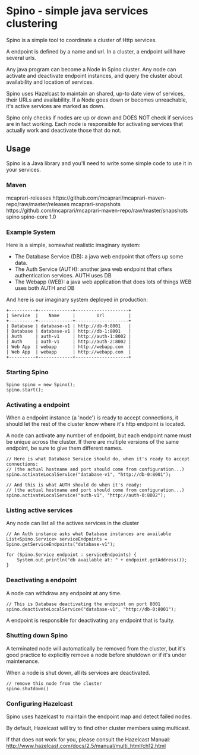Spino - simple java services clustering
=======================================

Spino is a simple tool to coordinate a cluster of Http services.

A endpoint is defined by a name and url. In a cluster, a endpoint
will have several urls.

Any java program can become a Node in Spino cluster. Any node can
activate and deactivate endpoint instances, and query the cluster
about availability and location of services.

Spino uses Hazelcast to maintain an shared, up-to date view of
services, their URLs and availability. If a Node goes down or becomes
unreachable, it's active services are marked as down.

Spino only checks if nodes are up or down and DOES NOT check
if services are in fact working. Each node is responsible
for activating services that actually work and deactivate
those that do not.

## Usage

Spino is a Java library and you'll need to write some simple
code to use it in your services.

### Maven

<repositories>
    <repository>
        <id>mcaprari-releases</id>
        <url>https://github.com/mcaprari/mcaprari-maven-repo/raw/master/releases</url>
    </repository>
    <repository>
        <id>mcaprari-snapshots</id>
        <url>https://github.com/mcaprari/mcaprari-maven-repo/raw/master/snapshots</url>
    </repository>
</repositories>

<dependency>
    <groupId>spino</groupId>
    <artifactId>spino-core</artifactId>
    <version>1.0</version>
</dependency>

### Example System

Here is a simple, somewhat realistic imaginary system:
 - The Database Service (DB): a java web endpoint that offers up some data.
 - The Auth Service (AUTH): another java web endpoint that offers authentication services.  AUTH uses DB
 - The Webapp (WEB): a java web application that does lots of things WEB uses both AUTH and DB

And here is our imaginary system deployed in production:

    +----------+-------------+--------------------+
    | Service  |    Name     |        Url         |
    +----------+-------------+--------------------+
    | Database | database-v1 | http://db-0:8001   |
    | Database | database-v1 | http://db-1:8001   |
    | Auth     | auth-v1     | http://auth-1:8002 |
    | Auth     | auth-v1     | http://auth-2:8002 |
    | Web App  | webapp      | http://webapp.com  |
    | Web App  | webapp      | http://webapp.com  |
    +----------+-------------+--------------------+

### Starting Spino

    Spino spino = new Spino();
    spino.start();

### Activating a endpoint

When a endpoint instance (a 'node') is ready to accept connections, it should let the rest of the cluster
know where it's http endpoint is located.

A node can activate any number of endpoint, but each endpoint
name must be unique across the cluster.  If there are multiple versions of the same endpoint, be sure
to give them different names.

    // Here is what Database Service should do, when it's ready to accept connections:
    // (the actual hostname and port should come from configuration...)
    spino.activateLocalService("database-v1", "http://db-0:8001");

    // And this is what AUTH should do when it's ready:
    // (the actual hostname and port should come from configuration...)
    spino.activateLocalService("auth-v1", "http://auth-0:8002");

### Listing active services

Any node can list all the actives services in the cluster

    // An Auth instance asks what Database instances are available
    List<Spino.Service> serviceEndpoints = Spino.getServiceEndpoints("database-v1");

    for (Spino.Service endpoint : serviceEndpoints) {
        System.out.println("db available at: " + endpoint.getAddress());
    }

### Deactivating a endpoint

A node can withdraw any endpoint at any time.

    // This is Database deactivating the endpoint on port 8001
    spino.deactivateLocalService("database-v1", "http://db-0:8001");

A endpoint is responsible for deactivating any endpoint that is faulty.

### Shutting down Spino

A terminated node will automatically be removed from the cluster,
but it's good practice to explicitly remove a node before shutdown
or if it's under maintenance.

When a node is shut down, all its services are deactivated.

    // remove this node from the cluster
    spino.shutdown()

### Configuring Hazelcast

Spino uses hazelcast to maintain the endpoint map and detect failed nodes.

By default, Hazelcast will try to find other cluster members using multicast.

If that does not work for you, please consult the Hazelcast Manual:
http://www.hazelcast.com/docs/2.5/manual/multi_html/ch12.html












